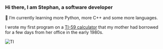 ### Hi there, I am Stephan, a software developer 

🌱 I’m currently learning more Python, more C++ and some more languages. 

I wrote my first program on a [TI-59 calculator](https://en.wikipedia.org/wiki/TI-59_/_TI-58)
that my mother had borrowed for a few days from her office in the early 1980s.

![TI](https://upload.wikimedia.org/wikipedia/commons/0/03/TI-59.jpg)          


<!--
**swiesenhuetter/swiesenhuetter** is a ✨ _special_ ✨ repository because its `README.md` (this file) appears on your GitHub profile.

Here are some ideas to get you started:

- 🔭 I’m currently working on Python experiments
- 🌱 I’m currently learning Python
- 👯 I’m looking to collaborate on ...
- 🤔 I’m looking for help with ...
- 💬 Ask me about ...
- 📫 How to reach me: ...
- 😄 Pronouns: ...
- ⚡ Fun fact: ...
-->
